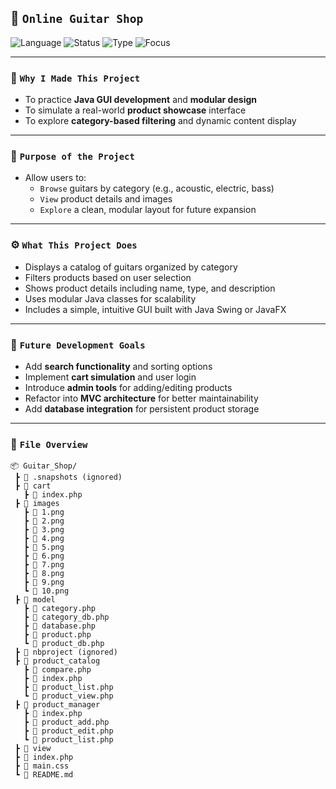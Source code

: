 ## 🎸 `Online Guitar Shop`

![Language](https://img.shields.io/badge/Java-Project-blue?style=for-the-badge&logo=java&logoColor=white)
![Status](https://img.shields.io/badge/Status-Active-brightgreen?style=for-the-badge)
![Type](https://img.shields.io/badge/Type-Product%20Showcase-lightgrey?style=for-the-badge)
![Focus](https://img.shields.io/badge/Focus-Category%20Filtering%20%26%20UI-orange?style=for-the-badge)

---

### 🎯 `Why I Made This Project`
- To practice **Java GUI development** and **modular design**
- To simulate a real-world **product showcase** interface
- To explore **category-based filtering** and dynamic content display

---

### 🧠 `Purpose of the Project`
- Allow users to:
  - `Browse` guitars by category (e.g., acoustic, electric, bass)
  - `View` product details and images
  - `Explore` a clean, modular layout for future expansion

---

### ⚙️ `What This Project Does`
- Displays a catalog of guitars organized by category  
- Filters products based on user selection  
- Shows product details including name, type, and description  
- Uses modular Java classes for scalability  
- Includes a simple, intuitive GUI built with Java Swing or JavaFX

---

### 🚀 `Future Development Goals`
- Add **search functionality** and sorting options  
- Implement **cart simulation** and user login  
- Introduce **admin tools** for adding/editing products  
- Refactor into **MVC architecture** for better maintainability  
- Add **database integration** for persistent product storage

---

### 📁 `File Overview`
```
📦 Guitar_Shop/
 ┣ 📁 .snapshots (ignored)
 ┣ 📁 cart
   ┣ 📄 index.php
 ┣ 📁 images
   ┣ 📄 1.png
   ┣ 📄 2.png
   ┣ 📄 3.png
   ┣ 📄 4.png
   ┣ 📄 5.png
   ┣ 📄 6.png
   ┣ 📄 7.png
   ┣ 📄 8.png
   ┣ 📄 9.png
   ┗ 📄 10.png
 ┣ 📁 model
   ┣ 📄 category.php
   ┣ 📄 category_db.php
   ┣ 📄 database.php
   ┣ 📄 product.php
   ┗ 📄 product_db.php
 ┣ 📁 nbproject (ignored)
 ┣ 📁 product_catalog
   ┣ 📄 compare.php
   ┣ 📄 index.php
   ┣ 📄 product_list.php
   ┗ 📄 product_view.php
 ┣ 📁 product_manager
   ┣ 📄 index.php
   ┣ 📄 product_add.php
   ┣ 📄 product_edit.php
   ┗ 📄 product_list.php
 ┣ 📁 view
 ┣ 📄 index.php
 ┣ 📄 main.css
 ┗ 📄 README.md
```
